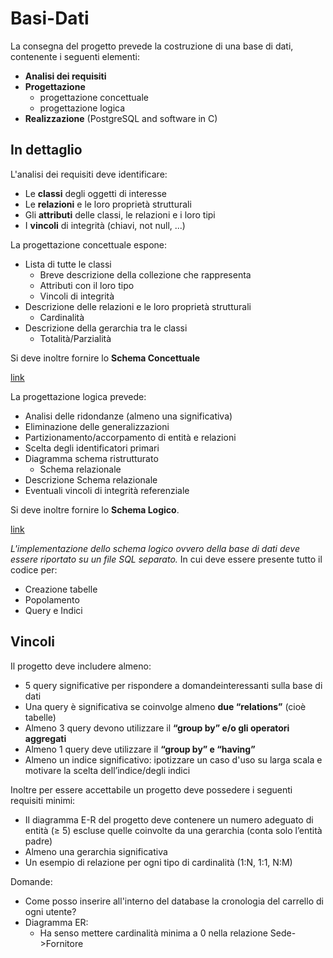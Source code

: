# Basi-Dati

La consegna del progetto prevede la costruzione di una base di dati, contenente i seguenti elementi:

- **Analisi dei requisiti**
- **Progettazione**
  - progettazione concettuale
  - progettazione logica
- **Realizzazione** (PostgreSQL and software in C)

## In dettaglio

L'analisi dei requisiti deve identificare:

- Le **classi** degli oggetti di interesse
- Le **relazioni** e le loro proprietà strutturali
- Gli **attributi** delle classi, le relazioni e i loro tipi
- I **vincoli** di integrità (chiavi, not null, ...)

La progettazione concettuale espone:

- Lista di tutte le classi
  - Breve descrizione della collezione che rappresenta
  - Attributi con il loro tipo
  - Vincoli di integrità
- Descrizione delle relazioni e le loro proprietà strutturali
  - Cardinalità
- Descrizione della gerarchia tra le classi
  - Totalità/Parzialità

Si deve inoltre fornire lo **Schema Concettuale**

[link](https://lucid.app/documents/view/4db85d06-4eda-48de-9673-a92fde015418)

La progettazione logica prevede:

- Analisi delle ridondanze (almeno una significativa)
- Eliminazione delle generalizzazioni
- Partizionamento/accorpamento di entità e relazioni
- Scelta degli identificatori primari
- Diagramma schema ristrutturato
  - Schema relazionale
- Descrizione Schema relazionale
- Eventuali vincoli di integrità referenziale

Si deve inoltre fornire lo **Schema Logico**.

[link]()

*L'implementazione dello schema logico ovvero della base di dati deve essere riportato su un file SQL separato.*
In cui deve essere presente tutto il codice per:
- Creazione tabelle
- Popolamento
- Query e Indici

## Vincoli

Il progetto deve includere almeno:

-  5 query significative per rispondere a domandeinteressanti sulla base di dati
  - Una query è significativa se coinvolge almeno **due “relations”** (cioè tabelle)
  - Almeno 3 query devono utilizzare il **“group by” e/o gli operatori aggregati**
  - Almeno 1 query deve utilizzare il **“group by” e “having”**
- Almeno un indice significativo: ipotizzare un caso d'uso su larga scala e motivare la scelta dell’indice/degli indici

Inoltre per essere accettabile un progetto deve possedere i seguenti requisiti minimi:

- Il diagramma E-R del progetto deve contenere un numero adeguato di entità (≥ 5) escluse quelle coinvolte da una gerarchia (conta solo l’entità padre)
- Almeno una gerarchia significativa
- Un esempio di relazione per ogni tipo di cardinalità (1:N, 1:1, N:M)

Domande:

- Come posso inserire all'interno del database la cronologia del carrello di ogni utente?
- Diagramma ER:
  - Ha senso mettere cardinalità minima a 0 nella relazione Sede->Fornitore
